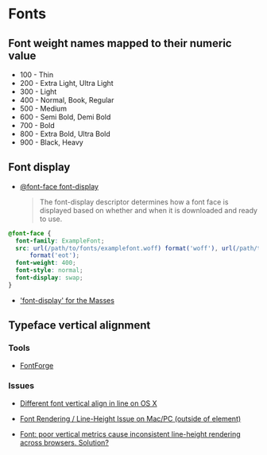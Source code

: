 # Fonts

## Font weight names mapped to their numeric value

- 100 - Thin
- 200 - Extra Light, Ultra Light
- 300 - Light
- 400 - Normal, Book, Regular
- 500 - Medium
- 600 - Semi Bold, Demi Bold
- 700 - Bold
- 800 - Extra Bold, Ultra Bold
- 900 - Black, Heavy

## Font display

- [@font-face font-display](https://developer.mozilla.org/en-US/docs/Web/CSS/@font-face/font-display)
  > The font-display descriptor determines how a font face is displayed based on whether and when it is downloaded and ready to use.

```css
@font-face {
  font-family: ExampleFont;
  src: url(/path/to/fonts/examplefont.woff) format('woff'), url(/path/to/fonts/examplefont.eot)
      format('eot');
  font-weight: 400;
  font-style: normal;
  font-display: swap;
}
```

- ['font-display' for the Masses](https://css-tricks.com/font-display-masses/)

## Typeface vertical alignment

### Tools

- [FontForge](https://fontforge.github.io)

### Issues

- [Different font vertical align in line on OS X](https://stackoverflow.com/questions/26100141/different-font-vertical-align-in-line-on-os-x)

- [Font Rendering / Line-Height Issue on Mac/PC (outside of element)](https://stackoverflow.com/questions/11726442/font-rendering-line-height-issue-on-mac-pc-outside-of-element)

- [Font: poor vertical metrics cause inconsistent line-height rendering across browsers. Solution?](https://stackoverflow.com/questions/33633992/font-poor-vertical-metrics-cause-inconsistent-line-height-rendering-across-brow)
